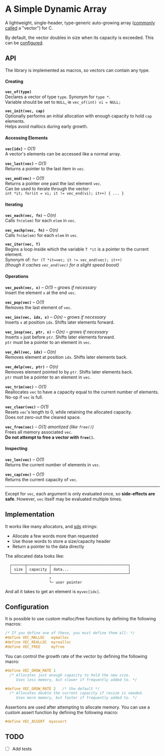 # A Simple Dynamic Array

A lightweight, single-header, type-generic auto-growing array
([commonly](https://en.cppreference.com/w/cpp/container/vector)
[called](https://clojuredocs.org/clojure.core/vector) a "vector") for C.

By default, the vector doubles in size when its capacity is
exceeded. This can be [configured](#Configuration).


## API

The library is implemented as macros, so vectors can contain any type.


#### Creating

**`vec_of(type)`**                                                  <br/>
Declares a vector of type `type`. Synonym for `type *`.             <br/>
Variable should be set to `NULL`, ie `vec_of(int) vi = NULL;`       <br/>

**`vec_init(vec, cap)`**                                            <br/>
Optionally performs an initial allocation with enough capacity to
hold `cap` elements.                                                <br/>
Helps avoid mallocs during early growth.                            <br/>


#### Accessing Elements

**`vec[idx]`** – *O(1)*                                             <br/>
A vector's elements can be accessed like a normal array.            <br/>

**`vec_last(vec)`** – *O(1)*                                        <br/>
Returns a pointer to the last item in `vec`.                        <br/>

**`vec_end(vec)`** – *O(1)*                                         <br/>
Returns a pointer one past the last element `vec`.                  <br/>
Can be used to iterate through the vector:                          <br/>
`int *it; for(it = vi; it != vec_end(vi); it++) { ... }`            <br/>


#### Iterating

**`vec_each(vec, fn)`** – *O(n)*                                    <br/>
Calls `fn(elem)` for each `elem` in `vec`.                          <br/>

**`vec_eachp(vec, fn)`** – *O(n)*                                   <br/>
Calls `fn(&elem)` for each `elem` in `vec`.                         <br/>

**`vec_iter(vec, T)`**                                              <br/>
Begins a loop inside which the variable
`T *it` is a pointer to the current element.                        <br/>
Synonym of: `for (T *it=vec; it != vec_end(vec); it++)`             <br/>
*(though it caches `vec_end(vec)` for a slight speed boost)*        <br/>


#### Operations

**`vec_push(vec, x)`** – *O(1)* – *grows if necessary*              <br/>
Insert the element `x` at the end `vec`.                            <br/>

**`vec_pop(vec)`** – *O(1)*                                         <br/>
Removes the last element of `vec`.                                  <br/>

**`vec_ins(vec, idx, x)`** – *O(n)* – *grows if necessary*          <br/>
Inserts `x` at position `idx`. Shifts later elements forward.       <br/>

**`vec_insp(vec, ptr, x)`** – *O(n)* – *grows if necessary*         <br/>
Inserts `x` just before `ptr`. Shifts later elements forward.       <br/>
`ptr` must be a pointer to an element in `vec`.                     <br/>

**`vec_del(vec, idx)`** – *O(n)*                                    <br/>
Removes element at position `idx`. Shifts later elements back.      <br/>

**`vec_delp(vec, ptr)`** – *O(n)*                                   <br/>
Removes element pointed to by `ptr`. Shifts later elements back.    <br/>
`ptr` must be a pointer to an element in `vec`.                     <br/>

**`vec_trim(vec)`** – *O(1)*                                        <br/>
Reallocates `vec` to have a capacity equal to the current
number of elements.                                                 <br/>
No-op if `vec` is full.                                             <br/>

**`vec_clear(vec)`** – *O(1)*                                       <br/>
Resets `vec`'s length to 0, while retaining the allocated
capacity.                                                           <br/>
Does *not* zero-out the cleared space.                              <br/>

**`vec_free(vec)`** – *O(1) amortized (like `free()`)*              <br/>
Frees all memory associated `vec`.                                  <br/>
**Do not attempt to free a vector with `free()`.**                  <br/>


#### Inspecting

**`vec_len(vec)`** – *O(1)*                                         <br/>
Returns the current number of elements in `vec`.                    <br/>

**`vec_cap(vec)`** – *O(1)*                                         <br/>
Returns the current capacity of `vec`.                              <br/>


---

Except for `vec`, each argument is only evaluated once, so
**side-effects are safe**. However, `vec` itself may be
evaluated multiple times.



## Implementation

It works like many allocators, and [sds](https://github.com/antirez/sds)
strings:
  - Allocate a few words more than requested
  - Use those words to store a size/capacity header
  - Return a pointer to the data directly

The allocated data looks like:

```text
  ┌──────┬──────────┬───────────────────────────────────┐
  │ size │ capacity │ data...                           │
  └──────┴──────────┴───────────────────────────────────┘
                    ↑
                    └─ user pointer
```

And all it takes to get an element is `myvec[idx]`.



## Configuration

It is possible to use custom malloc/free functions by defining the
following macros:
```c  
/* If you define one of these, you must define them all: */
#define VEC_MALLOC   mymalloc
#define VEC_REALLOC  myrealloc
#define VEC_FREE     myfree
```


You can control the growth rate of the vector by defining the
following macro:
```c
#define VEC_GROW_RATE 1
  /* Allocates just enough capacity to hold the new size.
     Uses less memory, but slower if frequently added to. */

#define VEC_GROW_RATE 2   /* the default */
  /* Allocates double the current capacity if resize is needed.
     Uses more memory, but faster if frequently added to. */
```

Assertions are used after attempting to allocate memory. You can
use a custom assert function by defining the following macro:
```c  
#define VEC_ASSERT  myassert
```


## TODO

- [ ] Add tests

